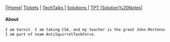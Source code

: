 
||[Home](.)| [Tickets](Tickets) | [TechTalks ](TechTalks)| [Solutions ](Solutions)| [TPT ](testprepplan)|[Solution%20Notes](sorts)|
#### About
```java 
I am Varnit. I am taking CSA, and my teacher is the great John Mortensen. 
I am part of team AntiSquirrelTaskForce.
```

